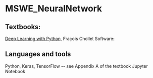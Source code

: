 # MSWE_NeuralNetwork

## Textbooks: 

[Deep Learning with Python](https://www.amazon.com/Deep-Learning-Python-Francois-Chollet/dp/1617294438/), Fraçois Chollet
Software:

## Languages and tools
Python, Keras, TensorFlow -- see Appendix A of the textbook
Jupyter Notebook
